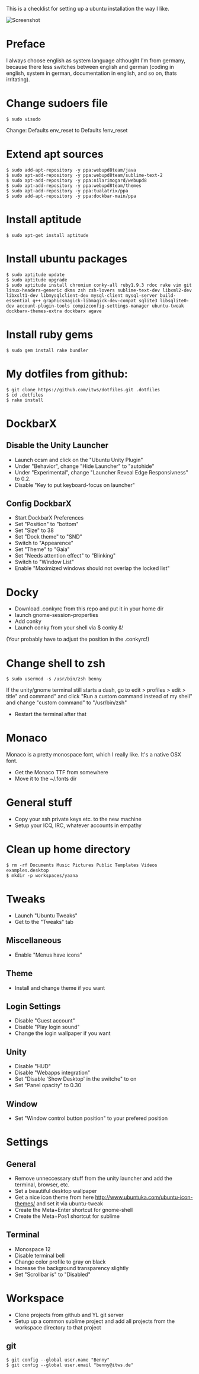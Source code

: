 This is a checklist for setting up a ubuntu installation the way I like.

![Screenshot](https://raw.github.com/phortx/Ubuntu-Setup-Checklist/master/screenshot.png)


# Preface
I always choose english as system language althought I'm from germany, because there less switches between english and german (coding in english, system in german, documentation in english, and so on, thats irritating).



# Change sudoers file
    $ sudo visudo

Change:
    Defaults    env_reset
to
    Defaults    !env_reset



# Extend apt sources
    $ sudo add-apt-repository -y ppa:webupd8team/java
    $ sudo apt-add-repository -y ppa:webupd8team/sublime-text-2
    $ sudo apt-add-repository -y ppa:nilarimogard/webupd8
    $ sudo apt-add-repository -y ppa:webupd8team/themes
    $ sudo apt-add-repository -y ppa:tualatrix/ppa
    $ sudo add-apt-repository -y ppa:dockbar-main/ppa



# Install aptitude
    $ sudo apt-get install aptitude



# Install ubuntu packages
    $ sudo aptitude update
    $ sudo aptitude upgrade
    $ sudo aptitude install chromium conky-all ruby1.9.3 rdoc rake vim git linux-headers-generic dkms zsh zsh-lovers sublime-text-dev libxml2-dev libxslt1-dev libmysqlclient-dev mysql-client mysql-server build-essential g++ graphicsmagick-libmagick-dev-compat sqlite3 libsqlite0-dev account-plugin-tools compizconfig-settings-manager ubuntu-tweak dockbarx-themes-extra dockbarx agave



# Install ruby gems
    $ sudo gem install rake bundler



# My dotfiles from github:
    $ git clone https://github.com/itws/dotfiles.git .dotfiles
    $ cd .dotfiles
    $ rake install


# DockbarX
## Disable the Unity Launcher
- Launch ccsm and click on the "Ubuntu Unity Plugin"
- Under "Behavior", change "Hide Launcher" to "autohide"
- Under "Experimental", change "Launcher Reveal Edge Responsivness" to 0.2.
- Disable "Key to put keyboard-focus on launcher"


## Config DockbarX
- Start DockbarX Preferences
- Set "Position" to "bottom"
- Set "Size" to 38
- Set "Dock theme" to "SND"
- Switch to "Appearence"
- Set "Theme" to "Gaia"
- Set "Needs attention effect" to "Blinking"
- Switch to "Window List"
- Enable "Maximized windows should not overlap the locked list"



# Docky
- Download .conkyrc from this repo and put it in your home dir
- launch gnome-session-properties
- Add conky
- Launch conky from your shell via $ conky &!

(Your probably have to adjust the position in the .conkyrc!)


# Change shell to zsh
    $ sudo usermod -s /usr/bin/zsh benny

If the unity/gnome terminal still starts a dash, go to edit > profiles > edit > title" and command" and click "Run a custom command instead of my shell" and change "custom command" to "/usr/bin/zsh"

- Restart the terminal after that


# Monaco
Monaco is a pretty monospace font, which I really like. It's a native OSX font.
- Get the Monaco TTF from somewhere
- Move it to the ~/.fonts dir


# General stuff
- Copy your ssh private keys etc. to the new machine
- Setup your ICQ, IRC, whatever accounts in empathy


# Clean up home directory
    $ rm -rf Documents Music Pictures Public Templates Videos examples.desktop
    $ mkdir -p workspaces/yaana



# Tweaks
- Launch "Ubuntu Tweaks"
- Get to the "Tweaks" tab


## Miscellaneous
- Enable "Menus have icons"


## Theme
- Install and change theme if you want


## Login Settings
- Disable "Guest account"
- Disable "Play login sound"
- Change the login wallpaper if you want


## Unity
- Disable "HUD"
- Disable "Webapps integration"
- Set "Disable 'Show Desktop' in the switche" to on
- Set "Panel opacity" to 0.30

## Window
- Set "Window control button position" to your prefered position



# Settings
## General
- Remove unneccessary stuff from the unity launcher and add the terminal, browser, etc.
- Set a beautiful desktop wallpaper
- Get a nice icon theme from here http://www.ubuntuka.com/ubuntu-icon-themes/ and set it via ubuntu-tweak
- Create the Meta+Enter shortcut for gnome-shell
- Create the Meta+Pos1 shortcut for sublime


## Terminal
- Monospace 12
- Disable terminal bell
- Change color profile to gray on black
- Increase the background transparency slightly
- Set "Scrollbar is" to "Disabled"



# Workspace
- Clone projects from github and YL git server
- Setup up a common sublime project and add all projects from the workspace directory to that project

## git
    $ git config --global user.name "Benny"
    $ git config --global user.email "benny@itws.de"
